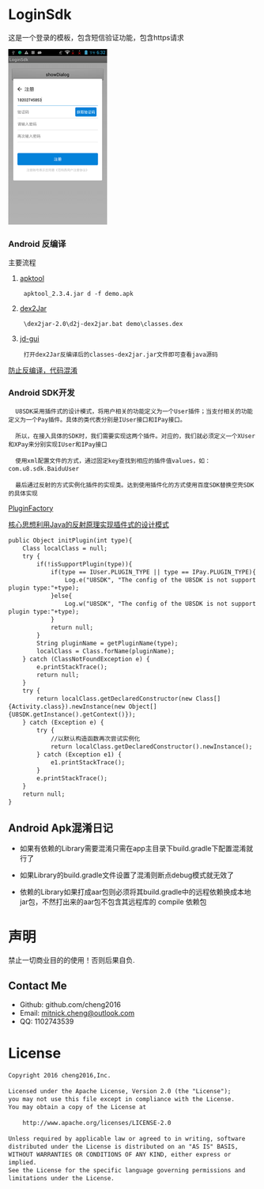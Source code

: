 # LoginSdk
这是一个登录的模板，包含短信验证功能，包含https请求

![](screenshort/2016-08-25-18-32-10.png)   

### Android 反编译

主要流程

1. [apktool](https://www.softpedia.com/get/Programming/Debuggers-Decompilers-Dissasemblers/ApkTool.shtml)

        apktool_2.3.4.jar d -f demo.apk
    
2. [dex2Jar](https://nchc.dl.sourceforge.net/project/dex2jar/dex2jar-2.0.zip)

        \dex2jar-2.0\d2j-dex2jar.bat demo\classes.dex

3. [jd-gui](https://www.softpedia.com/get/Programming/Debuggers-Decompilers-Dissasemblers/JD-GUI.shtml)
  
        打开dex2Jar反编译后的classes-dex2jar.jar文件即可查看java源码
  
[防止反编译，代码混淆](https://github.com/cheng2016/OkhttpHelper)

### Android SDK开发
  
      U8SDK采用插件式的设计模式，将用户相关的功能定义为一个User插件；当支付相关的功能定义为一个Pay插件。具体的类代表分别是IUser接口和IPay接口。

      所以，在接入具体的SDK时，我们需要实现这两个插件。对应的，我们就必须定义一个XUser和XPay来分别实现IUser和IPay接口

      使用xml配置文件的方式，通过固定key查找到相应的插件值values，如：com.u8.sdk.BaiduUser

      最后通过反射的方式实例化插件的实现类。达到使用插件化的方式使用百度SDK替换空壳SDK的具体实现
  
  
  [PluginFactory](https://github.com/cheng2016/AndroidUtil/tree/master/util/PluginFactory.java)
  
  [核心思想利用Java的反射原理实现插件式的设计模式](https://github.com/cheng2016/developNote/blob/master/android/note/note0907.md)
  
  	public Object initPlugin(int type){
		Class localClass = null;
		try {
			if(!isSupportPlugin(type)){
				if(type == IUser.PLUGIN_TYPE || type == IPay.PLUGIN_TYPE){
					Log.e("U8SDK", "The config of the U8SDK is not support plugin type:"+type);
				}else{
					Log.w("U8SDK", "The config of the U8SDK is not support plugin type:"+type);	
				}
				return null;
			}
			String pluginName = getPluginName(type);
			localClass = Class.forName(pluginName);
		} catch (ClassNotFoundException e) {
			e.printStackTrace();
			return null;
		}
		try {
			return localClass.getDeclaredConstructor(new Class[]{Activity.class}).newInstance(new Object[]{U8SDK.getInstance().getContext()});
		} catch (Exception e) {
			try {
				//以默认构造函数再次尝试实例化
				return localClass.getDeclaredConstructor().newInstance();
			} catch (Exception e1) {
				e1.printStackTrace();
			}
			e.printStackTrace();
		}
		return null;
	}

## Android Apk混淆日记
    
- 如果有依赖的Library需要混淆只需在app主目录下build.gradle下配置混淆就行了

- 如果Library的build.gradle文件设置了混淆则断点debug模式就无效了

- 依赖的Library如果打成aar包则必须将其build.gradle中的远程依赖换成本地jar包，不然打出来的aar包不包含其远程库的 compile 依赖包


# 声明

禁止一切商业目的的使用！否则后果自负.


## Contact Me

- Github: github.com/cheng2016
- Email: mitnick.cheng@outlook.com
- QQ: 1102743539


# License

    Copyright 2016 cheng2016,Inc.

    Licensed under the Apache License, Version 2.0 (the "License");
    you may not use this file except in compliance with the License.
    You may obtain a copy of the License at

        http://www.apache.org/licenses/LICENSE-2.0

    Unless required by applicable law or agreed to in writing, software
    distributed under the License is distributed on an "AS IS" BASIS,
    WITHOUT WARRANTIES OR CONDITIONS OF ANY KIND, either express or implied.
    See the License for the specific language governing permissions and
    limitations under the License.
